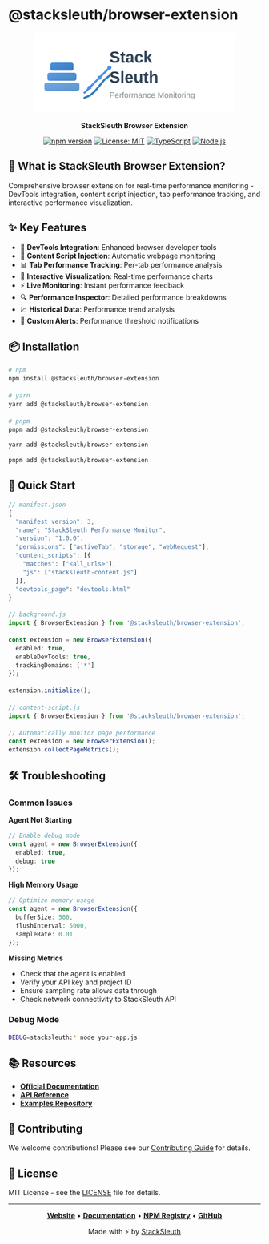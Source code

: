 # @stacksleuth/browser-extension

<div align="center">

![StackSleuth Browser Extension](../../assets/logo.svg)

**StackSleuth Browser Extension**

[![npm version](https://badge.fury.io/js/%40stacksleuth%2Fbrowser-extension.svg)](https://badge.fury.io/js/%40stacksleuth%2Fbrowser-extension)
[![License: MIT](https://img.shields.io/badge/License-MIT-yellow.svg)](https://opensource.org/licenses/MIT)
[![TypeScript](https://img.shields.io/badge/TypeScript-5.0+-blue.svg)](https://www.typescriptlang.org/)
[![Node.js](https://img.shields.io/badge/Node.js-18.0+-green.svg)](https://nodejs.org/)

</div>

## 🚀 What is StackSleuth Browser Extension?

Comprehensive browser extension for real-time performance monitoring - DevTools integration, content script injection, tab performance tracking, and interactive performance visualization.

## ✨ Key Features

- 🔧 **DevTools Integration**: Enhanced browser developer tools
- 📱 **Content Script Injection**: Automatic webpage monitoring
- 📊 **Tab Performance Tracking**: Per-tab performance analysis
- 🎨 **Interactive Visualization**: Real-time performance charts
- ⚡ **Live Monitoring**: Instant performance feedback
- 🔍 **Performance Inspector**: Detailed performance breakdowns
- 📈 **Historical Data**: Performance trend analysis
- 🎯 **Custom Alerts**: Performance threshold notifications

## 📦 Installation

```bash
# npm
npm install @stacksleuth/browser-extension

# yarn
yarn add @stacksleuth/browser-extension

# pnpm
pnpm add @stacksleuth/browser-extension
```

```bash
yarn add @stacksleuth/browser-extension
```

```bash
pnpm add @stacksleuth/browser-extension
```

## 🏁 Quick Start

```typescript
// manifest.json
{
  "manifest_version": 3,
  "name": "StackSleuth Performance Monitor",
  "version": "1.0.0",
  "permissions": ["activeTab", "storage", "webRequest"],
  "content_scripts": [{
    "matches": ["<all_urls>"],
    "js": ["stacksleuth-content.js"]
  }],
  "devtools_page": "devtools.html"
}

// background.js
import { BrowserExtension } from '@stacksleuth/browser-extension';

const extension = new BrowserExtension({
  enabled: true,
  enableDevTools: true,
  trackingDomains: ['*']
});

extension.initialize();

// content-script.js
import { BrowserExtension } from '@stacksleuth/browser-extension';

// Automatically monitor page performance
const extension = new BrowserExtension();
extension.collectPageMetrics();
```


## 🛠️ Troubleshooting

### Common Issues

**Agent Not Starting**
```typescript
// Enable debug mode
const agent = new BrowserExtension({
  enabled: true,
  debug: true
});
```

**High Memory Usage**
```typescript
// Optimize memory usage
const agent = new BrowserExtension({
  bufferSize: 500,
  flushInterval: 5000,
  sampleRate: 0.01
});
```

**Missing Metrics**
- Check that the agent is enabled
- Verify your API key and project ID
- Ensure sampling rate allows data through
- Check network connectivity to StackSleuth API

### Debug Mode

```bash
DEBUG=stacksleuth:* node your-app.js
```

## 📚 Resources

- **[Official Documentation](https://github.com/Jack-GitHub12/StackSleuth#readme)**
- **[API Reference](https://github.com/Jack-GitHub12/StackSleuth/blob/main/docs/browser-extension.md)**
- **[Examples Repository](https://github.com/Jack-GitHub12/StackSleuth/tree/main/examples/browser-extension)**

## 🤝 Contributing

We welcome contributions! Please see our [Contributing Guide](https://github.com/Jack-GitHub12/StackSleuth/blob/main/CONTRIBUTING.md) for details.

## 📄 License

MIT License - see the [LICENSE](https://github.com/Jack-GitHub12/StackSleuth/blob/main/LICENSE) file for details.

---

<div align="center">

**[Website](https://github.com/Jack-GitHub12/StackSleuth)** • 
**[Documentation](https://github.com/Jack-GitHub12/StackSleuth#readme)** • 
**[NPM Registry](https://www.npmjs.com/package/@stacksleuth/browser-extension)** • 
**[GitHub](https://github.com/Jack-GitHub12/StackSleuth)**

Made with ⚡ by [StackSleuth](https://github.com/Jack-GitHub12/StackSleuth)

</div>